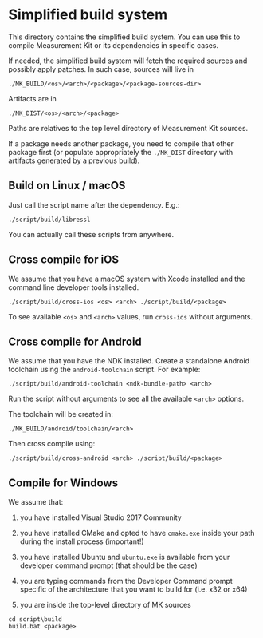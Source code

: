 # Simplified build system

This directory contains the simplified build system. You can use this to
compile Measurement Kit or its dependencies in specific cases.

If needed, the simplified build system will fetch the required sources
and possibly apply patches. In such case, sources will live in

```
./MK_BUILD/<os>/<arch>/<package>/<package-sources-dir>
```

Artifacts are in

```
./MK_DIST/<os>/<arch>/<package>
```

Paths are relatives to the top level directory of Measurement Kit sources.

If a package needs another package, you need to compile that other package
first (or populate appropriately the `./MK_DIST` directory with artifacts
generated by a previous build).

## Build on Linux / macOS

Just call the script name after the dependency. E.g.:

```
./script/build/libressl
```

You can actually call these scripts from anywhere.

## Cross compile for iOS

We assume that you have a macOS system with Xcode installed and the command
line developer tools installed.

```
./script/build/cross-ios <os> <arch> ./script/build/<package>
```

To see available `<os>` and `<arch>` values, run `cross-ios` without arguments.

## Cross compile for Android

We assume that you have the NDK installed. Create a standalone Android toolchain
using the `android-toolchain` script. For example:

```
./script/build/android-toolchain <ndk-bundle-path> <arch>
```

Run the script without arguments to see all the available `<arch>` options.

The toolchain will be created in:

```
./MK_BUILD/android/toolchain/<arch>
```

Then cross compile using:

```
./script/build/cross-android <arch> ./script/build/<package>
```

## Compile for Windows

We assume that:

1. you have installed Visual Studio 2017 Community

2. you have installed CMake and opted to have `cmake.exe` inside your path
   during the install process (important!)

3. you have installed Ubuntu and `ubuntu.exe` is available from your
   developer command prompt (that should be the case)

4. you are typing commands from the Developer Command prompt specific of
   the architecture that you want to build for (i.e. x32 or x64)

5. you are inside the top-level directory of MK sources

```
cd script\build
build.bat <package>
```
